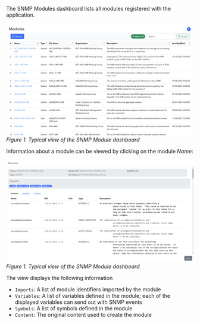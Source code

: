 The SNMP Modules dashboard lists all modules registered with the application.

![SNMP Module Dashboard](images/module_dashboard.png)
_Figure 1. Typical view of the SNMP Module dashboard_

Information about a module can be viewed by clicking on the module _Name_:

![SNMP Module View](images/module_view.png)
_Figure 1. Typical view of the SNMP Module dashboard_

The view displays the following information

- `Imports`: A list of module identifiers imported by the module
- `Variables`: A list of variables defined in the module; each of the displayed variables can send out with SNMP events
- `Symbols`: A list of symbols defined in the module
- `Content`: The original content used to create the module 


